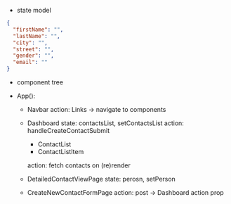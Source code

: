 - state model

```json
{
  "firstName": "",
  "lastName": "",
  "city": "",
  "street": "",
  "gender": "",
  "email": ""
}
```

- component tree

- App():

  - Navbar
    action: Links -> navigate to components

  - Dashboard
    state: contactsList, setContactsList
    action: handleCreateContactSubmit

    - ContactList
    - ContactListItem

    action: fetch contacts on (re)render

  - DetailedContactViewPage
    state: perosn, setPerson

  - CreateNewContactFormPage
    action: post -> Dashboard action prop
